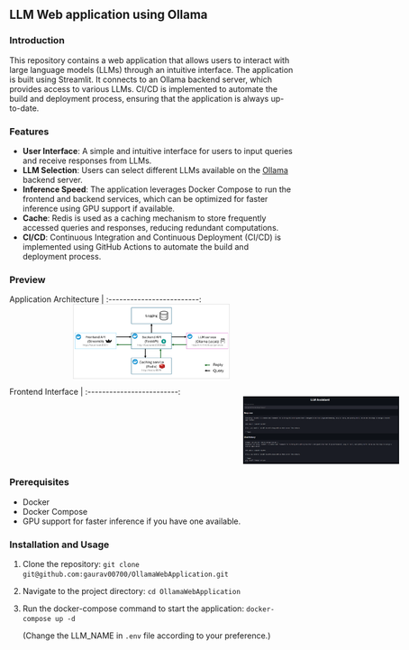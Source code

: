 ## LLM Web application using Ollama


### Introduction

This repository contains a web application that allows users to interact with large language models (LLMs) through an intuitive interface. The application is built using Streamlit. It connects to an Ollama backend server, which provides access to various LLMs. CI/CD is implemented to automate the build and deployment process, ensuring that the application is always up-to-date.

### Features

- **User Interface**: A simple and intuitive interface for users to input queries and receive responses from LLMs.
- **LLM Selection**: Users can select different LLMs available on the [Ollama](https://ollama.com/search) backend server.
- **Inference Speed**: The application leverages Docker Compose to run the frontend and backend services, which can be optimized for faster inference using GPU support if available.
- **Cache**: Redis is used as a caching mechanism to store frequently accessed queries and responses, reducing redundant computations.
- **CI/CD**: Continuous Integration and Continuous Deployment (CI/CD) is implemented using GitHub Actions to automate the build and deployment process.

### Preview
Application Architecture |
:-------------------------:
<img src="assets/architecture.png" style="display: block; margin-left: auto; margin-right: auto; max-width: 55%; height: auto;">

Frontend Interface |
:-------------------------:
<img src="assets/frontend.png" style="display: block; margin-left: 415px; margin-right: auto; max-width: 55%; height: auto;" >

### Prerequisites
- Docker
- Docker Compose 
- GPU support for faster inference if you have one available.
  
### Installation and Usage

1. Clone the repository: `git clone git@github.com:gaurav00700/OllamaWebApplication.git`
2. Navigate to the project directory: `cd OllamaWebApplication`
3. Run the docker-compose command to start the application: `docker-compose up -d` 
   
   (Change the LLM_NAME in `.env` file according to your preference.)